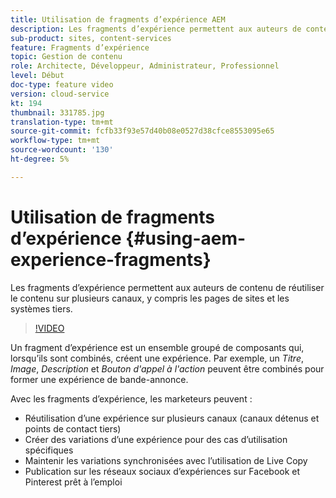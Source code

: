 ```yaml
---
title: Utilisation de fragments d’expérience AEM
description: Les fragments d’expérience permettent aux auteurs de contenu de réutiliser le contenu sur plusieurs canaux, y compris les pages de sites et les systèmes tiers.
sub-product: sites, content-services
feature: Fragments d’expérience
topic: Gestion de contenu
role: Architecte, Développeur, Administrateur, Professionnel
level: Début
doc-type: feature video
version: cloud-service
kt: 194
thumbnail: 331785.jpg
translation-type: tm+mt
source-git-commit: fcfb33f93e57d40b08e0527d38cfce8553095e65
workflow-type: tm+mt
source-wordcount: '130'
ht-degree: 5%

---
```



# Utilisation de fragments d’expérience {#using-aem-experience-fragments}

Les fragments d’expérience permettent aux auteurs de contenu de réutiliser le contenu sur plusieurs canaux, y compris les pages de sites et les systèmes tiers.

>[!VIDEO](https://video.tv.adobe.com/v/331785/?quality=12&learn=on)

Un fragment d’expérience est un ensemble groupé de composants qui, lorsqu’ils sont combinés, créent une expérience. Par exemple, un *Titre*, *Image*, *Description* et *Bouton d&#39;appel à l&#39;action* peuvent être combinés pour former une expérience de bande-annonce.

Avec les fragments d’expérience, les marketeurs peuvent :

* Réutilisation d’une expérience sur plusieurs canaux (canaux détenus et points de contact tiers)
* Créer des variations d’une expérience pour des cas d’utilisation spécifiques
* Maintenir les variations synchronisées avec l’utilisation de Live Copy
* Publication sur les réseaux sociaux d’expériences sur Facebook et Pinterest prêt à l’emploi
